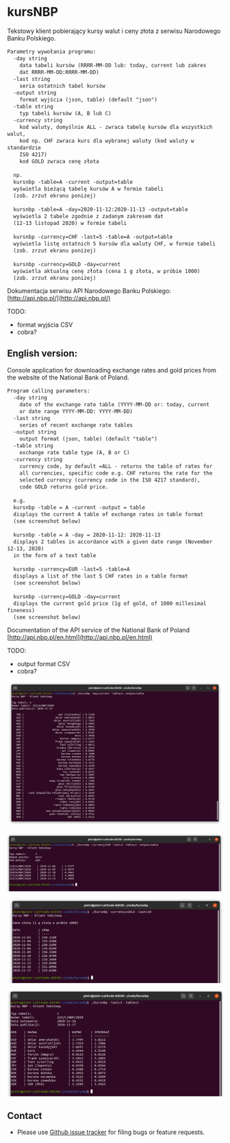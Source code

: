 # kursNBP

Tekstowy klient pobierający kursy walut i ceny złota z serwisu Narodowego Banku Polskiego.

    Parametry wywołania programu:
      -day string
        data tabeli kursów (RRRR-MM-DD lub: today, current lub zakres 
        dat RRRR-MM-DD:RRRR-MM-DD)
      -last string
        seria ostatnich tabel kursów
      -output string
        format wyjścia (json, table) (default "json")
      -table string
        typ tabeli kursów (A, B lub C)
      -currency string
        kod waluty, domyślnie ALL - zwraca tabelę kursów dla wszystkich walut, 
        kod np. CHF zwraca kurs dla wybranej waluty (kod waluty w standardzie 
        ISO 4217)
        kod GOLD zwraca cenę złota

      np. 
      kursnbp -table=A -current -output=table
      wyświetla bieżącą tabelę kursów A w formie tabeli 
      (zob. zrzut ekranu poniżej)

      kursnbp -table=A -day=2020-11-12:2020-11-13 -output=table
      wyświetla 2 tabele zgodnie z zadanym zakresem dat 
      (12-13 listopad 2020) w formie tabeli

      kursnbp -currency=CHF -last=5 -table=A -output=table
      wyświetla listę ostatnich 5 kursów dla waluty CHF, w formie tabeli
      (zob. zrzut ekranu poniżej)

      kursnbp -currency=GOLD -day=current
      wyświetla aktualną cenę złota (cena 1 g złota, w próbie 1000)
      (zob. zrzut ekranu poniżej)

Dokumentacja serwisu API Narodowego Banku Polskiego: [http://api.nbp.pl/](http://api.nbp.pl/)

TODO:
  - format wyjścia CSV
  - cobra?


## English version:

Console application for downloading exchange rates and gold prices from the website of the National Bank of Poland.

    Program calling parameters:
      -day string
        date of the exchange rate table (YYYY-MM-DD or: today, current 
        or date range YYYY-MM-DD: YYYY-MM-DD)
      -last string
        series of recent exchange rate tables
      -output string
        output format (json, table) (default "table")
      -table string
        exchange rate table type (A, B or C)
      -currency string
        currency code, by default =ALL - returns the table of rates for 
        all currencies, specific code e.g. CHF returns the rate for the 
        selected currency (currency code in the ISO 4217 standard),
        code GOLD returns gold price.

      e.g.
      kursnbp -table = A -current -output = table
      displays the current A table of exchange rates in table format 
      (see screenshot below)

      kursnbp -table = A -day = 2020-11-12: 2020-11-13
      displays 2 tables in accordance with a given date range (November 12-13, 2020) 
      in the form of a text table

      kursnbp -currency=EUR -last=5 -table=A
      displays a list of the last 5 CHF rates in a table format
      (see screenshot below)

      kursnbp -currency=GOLD -day=current
      displays the current gold price (1g of gold, of 1000 millesimal fineness)
      (see screenshot below)

Documentation of the API service of the National Bank of Poland
[http://api.nbp.pl/en.html](http://api.nbp.pl/en.html)


TODO:

  - output format CSV
  - cobra? 


![Screen](/doc/kursnbp.png)

![Screen](/doc/kursnbp2.png)

![Screen](/doc/kursnbp_gold.png)

![Screen](/doc/kursnbp_tabc.png)


## Contact
- Please use [Github issue tracker](https://github.com/pjaskulski/kursnbp/issues) for filing bugs or feature requests.